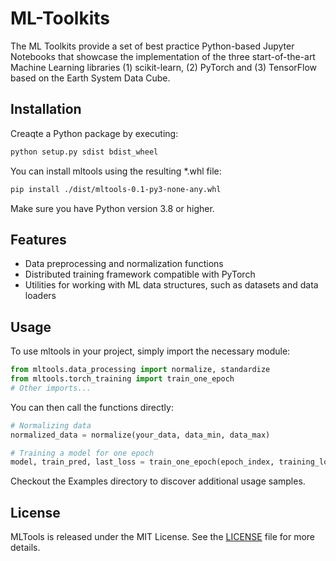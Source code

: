 # ML-Toolkits

The ML Toolkits provide a set of best practice Python-based Jupyter Notebooks that showcase the implementation of the three start-of-the-art Machine Learning libraries (1) scikit-learn, (2) PyTorch and (3) TensorFlow based on the Earth System Data Cube.

## Installation

Creaqte a Python package by executing: 
```bash
python setup.py sdist bdist_wheel
```

You can install mltools using the resulting *.whl file:
```bash
pip install ./dist/mltools-0.1-py3-none-any.whl
```

Make sure you have Python version 3.8 or higher.

## Features

- Data preprocessing and normalization functions
- Distributed training framework compatible with PyTorch
- Utilities for working with ML data structures, such as datasets and data loaders

## Usage

To use mltools in your project, simply import the necessary module:

```python
from mltools.data_processing import normalize, standardize
from mltools.torch_training import train_one_epoch
# Other imports...
```

You can then call the functions directly:

```python
# Normalizing data
normalized_data = normalize(your_data, data_min, data_max)

# Training a model for one epoch
model, train_pred, last_loss = train_one_epoch(epoch_index, training_loader, model, loss_fn, optimizer, device)
```

Checkout the Examples directory to discover additional usage samples.
## License

MLTools is released under the MIT License. See the [LICENSE](https://github.com/deepesdl/ML-Toolkits/blob/develop/LICENSE) file for more details.
